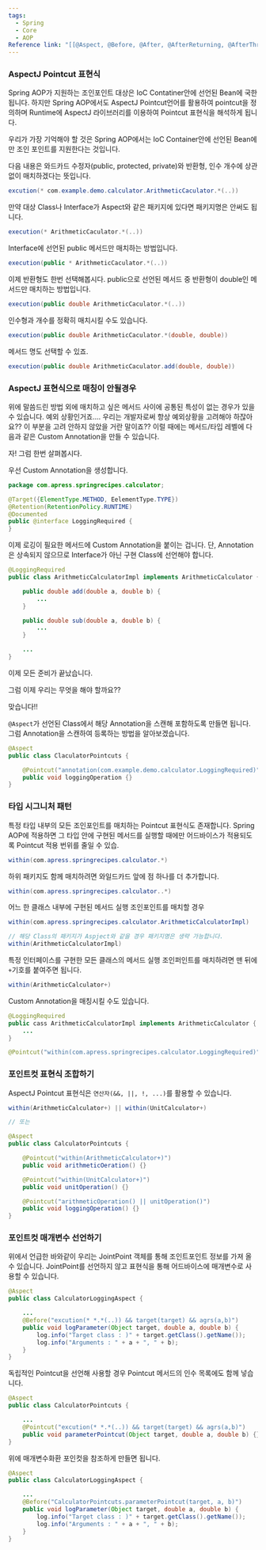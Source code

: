 ```yaml
---
tags:
  - Spring
  - Core
  - AOP
Reference link: "[[@Aspect, @Before, @After, @AfterReturning, @AfterThrowing, @Around, @Pointcut]]"
---
```

### AspectJ Pointcut 표현식
Spring AOP가 지원하는 조인포인트 대상은 IoC Contatiner안에 선언된 Bean에 국한됩니다.
하지만 Spring AOP에서도 AspectJ Pointcut언어를 활용하여 pointcut을 정의하며 Runtime에 AspectJ 라이브러리를 이용하여 Pointcut 표현식을 해석하게 됩니다.

우리가 가장 기억해야 할 것은 Spring AOP에서는 IoC Container안에 선언된 Bean에만 조인 포인트를 지원한다는 것입니다.

다음 내용은 와드카드 수정자(public, protected, private)와 반환형, 인수 개수에 상관없이 매치하겠다는 뜻입니다.

```java
excution(* com.example.demo.calculator.ArithmeticCaculator.*(..))
```

만약 대상 Class나 Interface가 Aspect와 같은 패키지에 있다면 패키지명은 안써도 됩니다.

```java
execution(* ArithmeticCaculator.*(..))
```

Interface에 선언된 public 메서드만 매치하는 방법입니다.

```java
execution(public * ArithmeticCaculator.*(..))
```

이제 반환형도 한번 선택해봅시다.
public으로 선언된 메서드 중 반환형이 double인 메서드만 매치하는 방법입니다.

```java
execution(public double ArithmeticCaculator.*(..))
```

인수형과 개수를 정확히 매치시킬 수도 있습니다.

```java
execution(public double ArithmeticCaculator.*(double, double))
```

메서드 명도 선택할 수 있죠.

```java
execution(public double ArithmeticCaculator.add(double, double))
```

### AspectJ 표현식으로 매칭이 안될경우
위에 말씀드린 방법 외에 매치하고 싶은 메서드 사이에 공통된 특성이 없는 경우가 있을 수 있습니다. 예외 상황인거죠....
우리는 개발자로써 항상 예외상황을 고려해야 하잖아요??
이 부분을 고려 안하지 않았을 거란 말이죠??
이럴 때에는 메서드/타입 레벨에 다음과 같은 Custom Annotation을 만들 수 있습니다.

자! 그럼 한번 살펴봅시다.

우선 Custom Annotation을 생성합니다.

```java title:"LoggingRequired.java"
package com.apress.springrecipes.calculator;

@Target({ElementType.METHOD, EelementType.TYPE})
@Retention(RetentionPolicy.RUNTIME)
@Documented
public @interface LoggingRequired {
}
```

이제 로깅이 필요한 메서드에 Custom Annotation을 붙이는 겁니다.
단, Annotation은 상속되지 않으므로 Interface가 아닌 구현 Class에 선언해야 합니다.

```java title:"ArithmeticCalculatorImpl.java"
@LoggingRequired
public class ArithmeticCalculatorImpl implements ArithmeticCalculator {

	public double add(double a, double b) {
		...
	}

	public double sub(double a, double b) {
		...
	}

	...
}
```

이제 모든 준비가 끝났습니다.

그럼 이제 우리는 무엇을 해야 할까요??

맞습니다!!

`@Aspect`가 선언된 Class에서 해당 Annotation을 스캔해 포함하도록 만들면 됩니다.
그럼 Annotation을 스캔하여 등록하는 방법을 알아보겠습니다.

``` java title:"CaclulatorPointcuts.java"
@Aspect
public class ClaculatorPointcuts {

	@Pointcut("annotation(com.example.demo.calculator.LoggingRequired)")
	public void loggingOperation {}
}
```

### 타입 시그니처 패턴
특정 타입 내부의 모든 조인포인트를 매치하는 Pointcut 표현식도 존재합니다.
Spring AOP에 적용하면 그 타입 안에 구현된 메서드를 실행할 때에만 어드바이스가 적용되도록 Pointcut 적용 번위를 줄일 수 있습.

```java
within(com.apress.springrecipes.calculator.*)
```

하위 패키지도 함께 매치하려면 와일드카드 앞에 점 하나를 더 추가합니다. 

```java
within(com.apress.springrecipes.calculator..*)
```

어느 한 클래스 내부에 구현된 메서드 실행 조인포인트를 매치할 경우

```java
within(com.apress.springrecipes.calculator.ArithmeticCalculatorImpl)

// 해당 Class의 패키지가 Aspject와 같을 경우 패키지명은 생략 가능합니다.
within(ArithmeticCalculatorImpl)
```

특정 인터페이스를 구현한 모든 클래스의 메서드 실행 조인퍼인트를 매치하려면 맨 뒤에 `+`기호를 붙여주면 됩니다.

```java
within(ArithmeticCalculator+)
```

Custom Annotation을 매칭시킬 수도 있습니다.

```java title:"ArithmeticCalculatorImpl.java"
@LoggingRequired
public cass ArithmeticCalculatorImpl implements ArithmeticCalculator {
	...
}
```

```java 
@Pointcut("within(com.apress.springrecipes.calculator.LoggingRequired)")
```

### 포인트컷 표현식 조합하기
AspectJ Pointcut 표현식은 `연산자(&&, ||, !, ...)`를 활용할 수 있습니다.

```java
within(ArithmeticCalculator+) || within(UnitCalculator+)

// 또는

@Aspect
public class CalculatorPointcuts {

	@Pointcut("within(ArithmeticCalculator+)")
	public void arithmeticOeration() {}

	@Pointcut("within(UnitCalculator+)")
	public void unitOperation() {}

	@Pointcut("arithmeticOperation() || unitOperation()")
	public void loggingOperation() {}
}
```

### 포인트컷 매개변수 선언하기
위에서 언급한 바와같이 우리는 JointPoint 객체를 통해 조인트포인트 정보를 가져 올 수 있습니다.
JointPoint를 선언하지 않고 표현식을 통해 어드바이스에 매개변수로 사용할 수 있습니다.

```java title:"CalculatorLoggingAspect.java"
@Aspect
public class CalculatorLoggingAspect {

	...
	@Before("excution(* *.*(..)) && target(target) && agrs(a,b)")
	public void logParameter(Object target, double a, double b) {
		log.info("Target class : )" + target.getClass().getName());
		log.info("Arguments : " + a + ", " + b);
	}
}
```

독립적인 Pointcut을 선언해 사용할 경우 Pointcut 메서드의 인수 목록에도 함께 넣습니다.

```java title:"CalculatorPointcuts.java"
@Aspect
public class CalculatorPointcuts {

	...
	@Pointcut("excution(* *.*(..)) && target(target) && agrs(a,b)")
	public void parameterPointcut(Object target, double a, double b) {}
}
```

위에 매개변수화환 포인컷을 참조하게 만들면 됩니다.

```java title:"CalculatorLoggingAspect.java"
@Aspect
public class CalculatorLoggingAspect {

	...
	@Before("CalculatorPointcuts.parameterPointcut(target, a, b)")
	public void logParameter(Object target, double a, double b) {
		log.info("Target class : )" + target.getClass().getName());
		log.info("Arguments : " + a + ", " + b);
	}
}
```

